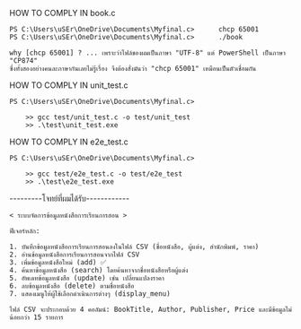 HOW TO COMPLY IN  book.c 

    PS C:\Users\uSEr\OneDrive\Documents\Myfinal.c>      chcp 65001   
    PS C:\Users\uSEr\OneDrive\Documents\Myfinal.c>      ./book    

    why [chcp 65001] ? ... เพราะว่าไฟล์ของผมเป็นภาษา "UTF-8" แต่ PowerShell เป็นภาษา "CP874" 
    ซึ่งทั้งสองอย่างคนละภาษากันเลยไม่รู้เรื่อง จึงต้องสั่งมันว่า "chcp 65001" เหมือนเป็นตัวเชื่อมกัน  
   
HOW TO COMPLY IN unit_test.c 

    PS C:\Users\uSEr\OneDrive\Documents\Myfinal.c> 
    
        >> gcc test/unit_test.c -o test/unit_test
        >> .\test\unit_test.exe

HOW TO COMPLY IN e2e_test.c

    PS C:\Users\uSEr\OneDrive\Documents\Myfinal.c> 
        
        >> gcc test/e2e_test.c -o test/e2e_test  
        >> .\test\e2e_test.exe 

---------โจทย์ที่ผมได้รับ------------

    < ระบบจัดการข้อมูลหนังสือการเรียนการสอน >
    
    ฟีเจอร์หลัก:
    
    1. บันทึกข้อมูลหนังสือการเรียนการสอนลงในไฟล์ CSV (ชื่อหนังสือ, ผู้แต่ง, สำนักพิมพ์, ราคา)
    2. อ่านข้อมูลหนังสือการเรียนการสอนจากไฟล์ CSV 
    3. เพิ่มข้อมูลหนังสือใหม่ (add) ✅
    4. ค้นหาข้อมูลหนังสือ (search) โดยค้นหาจากชื่อหนังสือหรือผู้แต่ง 
    5. อัพเดทข้อมูลหนังสือ (update) เช่น เปลี่ยนแปลงราคา
    6. ลบข้อมูลหนังสือ (delete) ตามชื่อหนังสือ
    7. แสดงเมนูให้ผู้ใช้เลือกดำเนินการต่างๆ (display_menu) 
    
    ไฟล์ CSV จะประกอบด้วย 4 คอลัมน์: BookTitle, Author, Publisher, Price และมีข้อมูลไม่น้อยกว่า 15 รายการ
